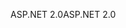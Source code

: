 <span data-ttu-id="fbbe9-101">ASP.NET 2.0</span><span class="sxs-lookup"><span data-stu-id="fbbe9-101">ASP.NET 2.0</span></span>